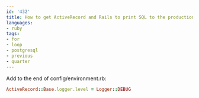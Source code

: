 ```yaml
---
id: '432'
title: How to get ActiveRecord and Rails to print SQL to the production log
languages:
- ruby
tags:
- for
- loop
- postgresql
- previous
- quarter
---
```

Add to the end of config/environment.rb:


```ruby
ActiveRecord::Base.logger.level = Logger::DEBUG
```
    

